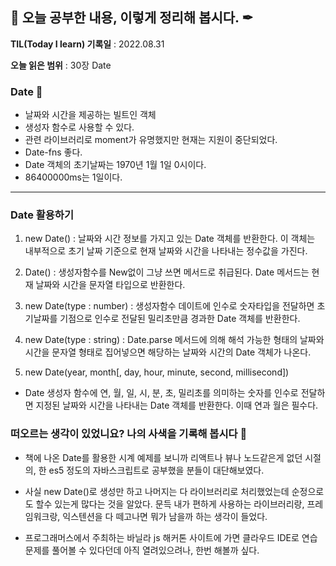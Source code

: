 ## 📕 오늘 공부한 내용, 이렇게 정리해 봅시다. ✒

**TIL(Today I learn) 기록일** : 2022.08.31

**오늘 읽은 범위** : 30장 Date

### Date 📑

- 날짜와 시간을 제공하는 빌트인 객체
- 생성자 함수로 사용할 수 있다.
- 관련 라이브러리로 moment가 유명했지만 현재는 지원이 중단되었다.
- Date-fns 좋다.
- Date 객체의 초기날짜는 1970년 1월 1일 0시이다.
- 86400000ms는 1일이다.

---

### Date 활용하기

1. new Date() : 날짜와 시간 정보를 가지고 있는 Date 객체를 반환한다. 이 객체는 내부적으로 초기 날짜 기준으로 현재 날짜와 시간을 나타내는 정수값을 가진다.

2. Date() : 생성자함수를 New없이 그냥 쓰면 메서드로 취급된다. Date 메서드는 현재 날짜와 시간을 문자열 타입으로 반환한다.

3. new Date(type : number) : 생성자함수 데이트에 인수로 숫자타입을 전달하면 초기날짜를 기점으로 인수로 전달된 밀리초만큼 경과한 Date 객체를 반환한다.

4. new Date(type : string) : Date.parse 메서드에 의해 해석 가능한 형태의 날짜와 시간을 문자열 형태로 집어넣으면 해당하는 날짜와 시간의 Date 객체가 나온다.

5. new Date(year, month[, day, hour, minute, second, millisecond])

- Date 생성자 함수에 연, 월, 일, 시, 분, 초, 밀리초를 의미하는 숫자를 인수로 전달하면 지정된 날짜와 시간을 나타내는 Date 객체를 반환한다. 이때 연과 월은 필수다.

### 떠오르는 생각이 있었니요? 나의 사색을 기록해 봅시다 💭

- 책에 나온 Date를 활용한 시계 예제를 보니까 리액트나 뷰나 노드같은게 없던 시절의, 한 es5 정도의 자바스크립트로 공부했을 분들이 대단해보였다.

- 사실 new Date()로 생성만 하고 나머지는 다 라이브러리로 처리했었는데 순정으로도 할수 있는게 많다는 것을 알았다. 문득 내가 편하게 사용하는 라이브러리랑, 프레임워크랑, 익스텐션을 다 떼고나면 뭐가 남을까 하는 생각이 들었다.

- 프로그래머스에서 주최하는 바닐라 js 해커톤 사이트에 가면 클라우드 IDE로 연습 문제를 풀어볼 수 있다던데 아직 열려있으려나, 한번 해볼까 싶다.

